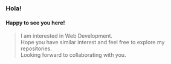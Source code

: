 ### Hola!
#### Happy to see you here!
> I am interested in Web Development.<br> 
> Hope you have similar interest and feel free to explore my repositories. <br>
> Looking forward to collaborating with you.
